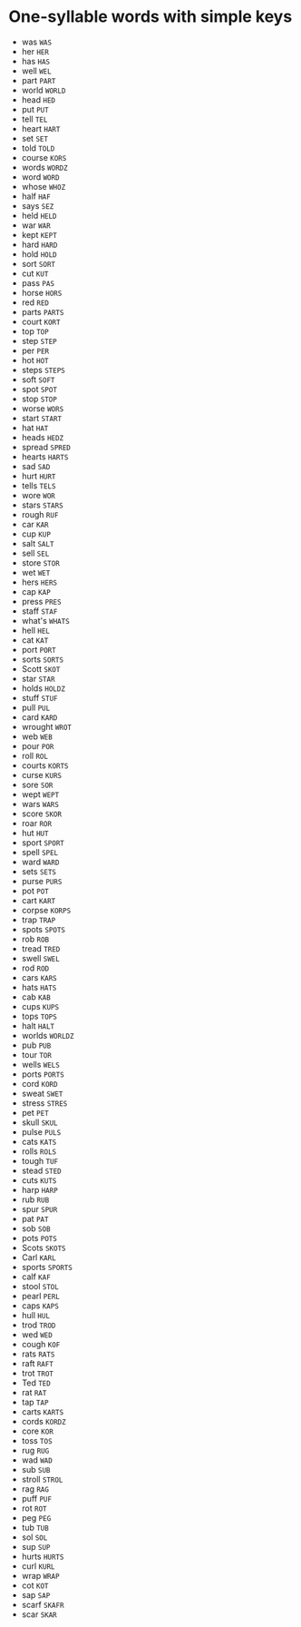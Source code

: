 # One-syllable words with simple keys

* was `WAS`
* her `HER`
* has `HAS`
* well `WEL`
* part `PART`
* world `WORLD`
* head `HED`
* put `PUT`
* tell `TEL`
* heart `HART`
* set `SET`
* told `TOLD`
* course `KORS`
* words `WORDZ`
* word `WORD`
* whose `WHOZ`
* half `HAF`
* says `SEZ`
* held `HELD`
* war `WAR`
* kept `KEPT`
* hard `HARD`
* hold `HOLD`
* sort `SORT`
* cut `KUT`
* pass `PAS`
* horse `HORS`
* red `RED`
* parts `PARTS`
* court `KORT`
* top `TOP`
* step `STEP`
* per `PER`
* hot `HOT`
* steps `STEPS`
* soft `SOFT`
* spot `SPOT`
* stop `STOP`
* worse `WORS`
* start `START`
* hat `HAT`
* heads `HEDZ`
* spread `SPRED`
* hearts `HARTS`
* sad `SAD`
* hurt `HURT`
* tells `TELS`
* wore `WOR`
* stars `STARS`
* rough `RUF`
* car `KAR`
* cup `KUP`
* salt `SALT`
* sell `SEL`
* store `STOR`
* wet `WET`
* hers `HERS`
* cap `KAP`
* press `PRES`
* staff `STAF`
* what's `WHATS`
* hell `HEL`
* cat `KAT`
* port `PORT`
* sorts `SORTS`
* Scott `SKOT`
* star `STAR`
* holds `HOLDZ`
* stuff `STUF`
* pull `PUL`
* card `KARD`
* wrought `WROT`
* web `WEB`
* pour `POR`
* roll `ROL`
* courts `KORTS`
* curse `KURS`
* sore `SOR`
* wept `WEPT`
* wars `WARS`
* score `SKOR`
* roar `ROR`
* hut `HUT`
* sport `SPORT`
* spell `SPEL`
* ward `WARD`
* sets `SETS`
* purse `PURS`
* pot `POT`
* cart `KART`
* corpse `KORPS`
* trap `TRAP`
* spots `SPOTS`
* rob `ROB`
* tread `TRED`
* swell `SWEL`
* rod `ROD`
* cars `KARS`
* hats `HATS`
* cab `KAB`
* cups `KUPS`
* tops `TOPS`
* halt `HALT`
* worlds `WORLDZ`
* pub `PUB`
* tour `TOR`
* wells `WELS`
* ports `PORTS`
* cord `KORD`
* sweat `SWET`
* stress `STRES`
* pet `PET`
* skull `SKUL`
* pulse `PULS`
* cats `KATS`
* rolls `ROLS`
* tough `TUF`
* stead `STED`
* cuts `KUTS`
* harp `HARP`
* rub `RUB`
* spur `SPUR`
* pat `PAT`
* sob `SOB`
* pots `POTS`
* Scots `SKOTS`
* Carl `KARL`
* sports `SPORTS`
* calf `KAF`
* stool `STOL`
* pearl `PERL`
* caps `KAPS`
* hull `HUL`
* trod `TROD`
* wed `WED`
* cough `KOF`
* rats `RATS`
* raft `RAFT`
* trot `TROT`
* Ted `TED`
* rat `RAT`
* tap `TAP`
* carts `KARTS`
* cords `KORDZ`
* core `KOR`
* toss `TOS`
* rug `RUG`
* wad `WAD`
* sub `SUB`
* stroll `STROL`
* rag `RAG`
* puff `PUF`
* rot `ROT`
* peg `PEG`
* tub `TUB`
* sol `SOL`
* sup `SUP`
* hurts `HURTS`
* curl `KURL`
* wrap `WRAP`
* cot `KOT`
* sap `SAP`
* scarf `SKAFR`
* scar `SKAR`
